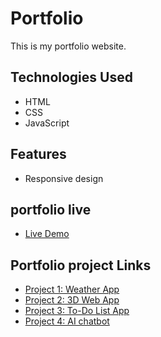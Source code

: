 # Portfolio

This is my portfolio website.

## Technologies Used

- HTML
- CSS
- JavaScript

## Features

- Responsive design

## portfolio live

- [Live Demo]([https://qwyzh.github.io/portfolio](https://portfolio-v-001.netlify.app/))

## Portfolio project Links

- [Project 1: Weather App](https://github.com/Qwyzh/weather-app)
- [Project 2: 3D Web App](https://github.com/Qwyzh/calculator-app)
- [Project 3: To-Do List App](https://github.com/Qwyzh/to-do-list-app)
- [Project 4: AI chatbot](https://github.com/Qwyzh/memory-game)
